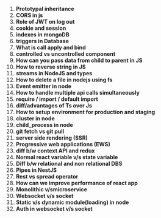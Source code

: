 1. **Prototypal inheritance**
2. **CORS in js**
3. **Role of JWT on log out**
4. **cookie and session**
5. **indexes in mongoDB**
4. **triggers in Database**
4. **What is call apply and bind**
4. **controlled vs uncontrolled component**
4. **How can you pass data from child to parent in JS**
4. **How to reverse string in JS**
4. **streams in NodeJS and types**
4. **How to delete a file in nodejs using fs**
4. **Event emitter in node**
4. **How to handle multiple api calls simultaneously**
4. **require / import / default import**
4. **diff/advantages of Ts over Js**
10. **How to setup environment for production and staging**
10. **cluster in node**
10. **child_process in node**
10. **git fetch vs git pull**
10. **server side rendering (SSR)**
10. **Progressive web applications (EWS)**
10. **diff b/w context API and redux**
10. **Normal react variable v/s state variable**
10. **Diff b/w relational and non relational DBS**
10. **Pipes in NestJS**
10. **Rest vs spread operator**
10. **How can we improve performance of react app**
10. **Monolithic v/smicroservice**
10. **Websocket v/s socket**
10. **Static v/s dynamic module(loading) in node**
10. **Auth in websocket v/s socket**
